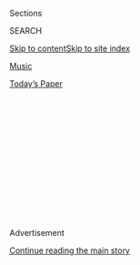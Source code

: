 <div id="app">

<div>

<div>

<div>

<div class="NYTAppHideMasthead css-1q2w90k e1suatyy0">

<div class="section css-ui9rw0 e1suatyy2">

<div class="css-eph4ug er09x8g0">

<div class="css-6n7j50">

</div>

<span class="css-1dv1kvn">Sections</span>

<div class="css-10488qs">

<span class="css-1dv1kvn">SEARCH</span>

</div>

[Skip to content](#site-content)[Skip to site
index](#site-index)

</div>

<div id="masthead-section-label" class="css-1wr3we4 eaxe0e00">

[Music](https://www.nytimes3xbfgragh.onion/section/arts/music)

</div>

<div class="css-10698na e1huz5gh0">

</div>

</div>

<div id="masthead-bar-one" class="section hasLinks css-15hmgas e1csuq9d3">

<div class="css-uqyvli e1csuq9d0">

</div>

<div class="css-1uqjmks e1csuq9d1">

</div>

<div class="css-9e9ivx">

[](https://myaccount.nytimes3xbfgragh.onion/auth/login?response_type=cookie&client_id=vi)

</div>

<div class="css-1bvtpon e1csuq9d2">

[Today’s
Paper](https://www.nytimes3xbfgragh.onion/section/todayspaper)

</div>

</div>

</div>

</div>

<div data-aria-hidden="false">

<div id="site-content" data-role="main">

<div>

<div class="css-1aor85t" style="opacity:0.000000001;z-index:-1;visibility:hidden">

<div class="css-1hqnpie">

<div class="css-epjblv">

<span class="css-17xtcya">[Music](/section/arts/music)</span><span class="css-x15j1o">|</span><span class="css-fwqvlz">Taylor
Swift’s ‘Folklore’ Is No. 1 With a Blockbuster Debut
Week</span>

</div>

<div class="css-k008qs">

<div class="css-1iwv8en">

<span class="css-18z7m18"></span>

<div>

</div>

</div>

<span class="css-1n6z4y">https://nyti.ms/3k5EQPl</span>

<div class="css-1705lsu">

<div class="css-4xjgmj">

<div class="css-4skfbu" data-role="toolbar" data-aria-label="Social Media Share buttons, Save button, and Comments Panel with current comment count" data-testid="share-tools">

  - 
  - 
  - 
  - 
    
    <div class="css-6n7j50">
    
    </div>

  - 

</div>

</div>

</div>

</div>

</div>

</div>

<div id="NYT_TOP_BANNER_REGION" class="css-13pd83m">

</div>

<div id="top-wrapper" class="css-1sy8kpn">

<div id="top-slug" class="css-l9onyx">

Advertisement

</div>

[Continue reading the main
story](#after-top)

<div class="ad top-wrapper" style="text-align:center;height:100%;display:block;min-height:250px">

<div id="top" class="place-ad" data-position="top" data-size-key="top">

</div>

</div>

<div id="after-top">

</div>

</div>

<div>

<div id="sponsor-wrapper" class="css-1hyfx7x">

<div id="sponsor-slug" class="css-19vbshk">

Supported by

</div>

[Continue reading the main
story](#after-sponsor)

<div id="sponsor" class="ad sponsor-wrapper" style="text-align:center;height:100%;display:block">

</div>

<div id="after-sponsor">

</div>

</div>

<div class="css-186x18t">

The Charts

</div>

<div class="css-1vkm6nb ehdk2mb0">

# Taylor Swift’s ‘Folklore’ Is No. 1 With a Blockbuster Debut Week

</div>

The singer and songwriter’s surprise album had the equivalent of 846,000
sales in the United States, a total beaten only by her own last two LPs.

<div class="css-79elbk" data-testid="photoviewer-wrapper">

<div class="css-z3e15g" data-testid="photoviewer-wrapper-hidden">

</div>

<div class="css-1a48zt4 ehw59r15" data-testid="photoviewer-children">

![<span class="css-16f3y1r e13ogyst0" data-aria-hidden="true">Taylor
Swift threw out almost her entire playbook for “Folklore,” yet still
rocketed to the top of the Billboard album
chart.</span><span class="css-cnj6d5 e1z0qqy90" itemprop="copyrightHolder"><span class="css-1ly73wi e1tej78p0">Credit...</span><span><span>Mario
Anzuoni/Reuters</span></span></span>](https://static01.graylady3jvrrxbe.onion/images/2020/08/03/arts/03billboard/merlin_174914121_84ca7e86-3eb8-4314-955b-d70f898c4501-articleLarge.jpg?quality=75&auto=webp&disable=upscale)

</div>

</div>

<div class="css-18e8msd">

<div class="css-vp77d3 epjyd6m0">

<div class="css-hus3qt ey68jwv0" data-aria-hidden="true">

[![Ben
Sisario](https://static01.graylady3jvrrxbe.onion/images/2018/02/20/multimedia/author-ben-sisario/author-ben-sisario-thumbLarge.jpg
"Ben Sisario")](https://www.nytimes3xbfgragh.onion/by/ben-sisario)

</div>

<div class="css-1baulvz">

By [<span class="css-1baulvz last-byline" itemprop="name">Ben
Sisario</span>](https://www.nytimes3xbfgragh.onion/by/ben-sisario)

</div>

</div>

  - 
    
    <div class="css-ld3wwf e16638kd2">
    
    Aug. 3,
    2020
    
    </div>

  - 
    
    <div class="css-4xjgmj">
    
    <div class="css-d8bdto" data-role="toolbar" data-aria-label="Social Media Share buttons, Save button, and Comments Panel with current comment count" data-testid="share-tools">
    
      - 
      - 
      - 
      - 
        
        <div class="css-6n7j50">
        
        </div>
    
      - 
    
    </div>
    
    </div>

</div>

</div>

<div class="section meteredContent css-1r7ky0e" name="articleBody" itemprop="articleBody">

<div class="css-1fanzo5 StoryBodyCompanionColumn">

<div class="css-53u6y8">

A new Taylor Swift album usually arrives with a [monthslong marketing
rollout](https://www.nytimes3xbfgragh.onion/2014/08/19/business/media/taylor-swift-maximizes-use-of-social-media-in-release-of-new-album.html):
radio singles, [corporate
tie-ins](https://artsbeat.blogs.nytimes3xbfgragh.onion/2012/10/30/swifts-red-tops-a-million-sales-in-week-1/),
a string of media appearances — all carefully choreographed to send her
to No. 1.

For her latest release, “Folklore,” Swift threw out almost her entire
playbook, yet still rocketed to the top with sales that most artists can
only dream of.

“Folklore,” which came out on July 24 with [less than 24 hours’
notice](https://www.nytimes3xbfgragh.onion/2020/07/23/arts/music/taylor-swift-kanye-west.html),
opened at No. 1 on Billboard’s latest album chart with a whopping
846,000 sales in the United States, according to Nielsen Music. That’s
the
[third-highest](https://www.billboard.com/articles/business/chart-beat/9428290/taylor-swift-folklore-billboard-200-number-1)
weekly total for any album in four years, beaten only by Swift’s last
two albums: “Reputation” (1.2 million in 2017) and “Lover” (867,000 a
year ago).

By comparison, Drake’s “Scorpion,” a monster streaming hit, opened with
the equivalent of [732,000
sales](https://www.billboard.com/articles/columns/chart-beat/8464342/drake-scorpion-debut-no1-billboard-200-chart-sets-streaming-record)
in 2018, while Kendrick Lamar’s “DAMN.” notched
[603,000](https://www.nytimes3xbfgragh.onion/2017/04/24/arts/music/kendrick-lamar-damn-billboard-debut.html)
the year before that.

</div>

</div>

<div class="css-1fanzo5 StoryBodyCompanionColumn">

<div class="css-53u6y8">

Selling more than one million copies in a single week — [once a Swift
specialty](https://www.nytimes3xbfgragh.onion/2019/09/02/arts/music/taylor-swift-lover-sales.html)
— may no longer be possible in the streaming era, but through canny
marketing Swift has kept her numbers as high as almost anyone can. (One
exception: Adele, who had [stratospheric
numbers](https://www.nytimes3xbfgragh.onion/2015/11/28/business/media/adele-shatters-music-industry-truisms-by-going-against-the-grain.html)
the last time around, and has a new album in the works.)

“Folklore” may also be one of the last blockbuster releases to take full
advantage of one of Nielsen and Billboard’s [most contested
rules](https://www.nytimes3xbfgragh.onion/2019/06/09/business/media/billboard-charts-bundles.html),
over the so-called bundling of albums — selling a copy of an album along
with another item, like merchandise or a concert ticket. Billboard is
set to [stop
counting](https://www.nytimes3xbfgragh.onion/2020/07/14/arts/music/billboard-ticket-merchandise-bundles.html)
most of these deals in October.

When her album was announced, Swift’s website was fully primed to
deliver her album in an array of deals for items like a [$49
cardigan](https://twitter.com/bybrianbyrne/status/1289312401360187392)
and a $15 phone stand. In addition, Swift sold [17 physical
versions](https://www.nytimes3xbfgragh.onion/2020/07/27/arts/music/juice-wrld-taylor-swift-billboard.html)
of “Folklore” — eight CDs, eight LPs and a cassette tape — that surely
lured large numbers of collectors and fans. Swift’s 846,000 sales total
is a composite number that includes 615,000 copies sold as a full album.

Yet Swift’s surprise release strategy brought its own momentum, and in
the days after its release it was a legitimate sensation online — as
well as a [critics’
favorite](https://www.metacritic.com/music/folklore/taylor-swift), [for
the most
part](https://www.nytimes3xbfgragh.onion/2020/07/26/arts/music/taylor-swift-folklore-review.html)
— that drew 290 million streams. The “Folklore” single “Cardigan” also
debuted at No. 1 on the Hot 100.

Swift did manage to avoid one piece of potential competition in her
opening week. Kanye West, her eternal celebrity nemesis, had announced a
new album, “[Donda: With
Child](https://www.nytimes3xbfgragh.onion/2020/07/23/arts/music/taylor-swift-kanye-west.html),”
for the same day, but so far it has not materialized.

</div>

</div>

<div class="css-1fanzo5 StoryBodyCompanionColumn">

<div class="css-53u6y8">

Also this week, Logic’s “No Pressure” opened at No. 2 with the
equivalent of 221,000 sales. Juice WRLD’s “Legends Never Die” falls to
No. 3 after [two weeks at the
top](https://www.nytimes3xbfgragh.onion/2020/07/27/arts/music/juice-wrld-taylor-swift-billboard.html),
and another posthumous rap album, Pop Smoke’s “Shoot for the Stars Aim
for the Moon,” is No. 4. The “Hamilton” Broadway cast album is No. 5.

</div>

</div>

</div>

<div>

</div>

<div>

</div>

<div>

</div>

<div>

<div id="bottom-wrapper" class="css-1ede5it">

<div id="bottom-slug" class="css-l9onyx">

Advertisement

</div>

[Continue reading the main
story](#after-bottom)

<div id="bottom" class="ad bottom-wrapper" style="text-align:center;height:100%;display:block;min-height:90px">

</div>

<div id="after-bottom">

</div>

</div>

</div>

</div>

</div>

## Site Index

<div>

</div>

## Site Information Navigation

  - [© <span>2020</span> <span>The New York Times
    Company</span>](https://help.nytimes3xbfgragh.onion/hc/en-us/articles/115014792127-Copyright-notice)

<!-- end list -->

  - [NYTCo](https://www.nytco.com/)
  - [Contact
    Us](https://help.nytimes3xbfgragh.onion/hc/en-us/articles/115015385887-Contact-Us)
  - [Work with us](https://www.nytco.com/careers/)
  - [Advertise](https://nytmediakit.com/)
  - [T Brand Studio](http://www.tbrandstudio.com/)
  - [Your Ad
    Choices](https://www.nytimes3xbfgragh.onion/privacy/cookie-policy#how-do-i-manage-trackers)
  - [Privacy](https://www.nytimes3xbfgragh.onion/privacy)
  - [Terms of
    Service](https://help.nytimes3xbfgragh.onion/hc/en-us/articles/115014893428-Terms-of-service)
  - [Terms of
    Sale](https://help.nytimes3xbfgragh.onion/hc/en-us/articles/115014893968-Terms-of-sale)
  - [Site
    Map](https://spiderbites.nytimes3xbfgragh.onion)
  - [Help](https://help.nytimes3xbfgragh.onion/hc/en-us)
  - [Subscriptions](https://www.nytimes3xbfgragh.onion/subscription?campaignId=37WXW)

</div>

</div>

</div>

</div>
